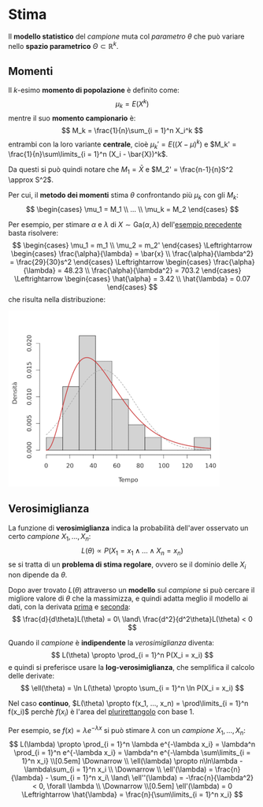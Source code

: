 # Stima

Il **modello statistico** del _campione_ muta col _parametro_ $\theta$ che può variare nello **spazio parametrico** $\Theta \subset \mathbb{R}^k$.

## Momenti

Il $k$-esimo **momento di popolazione** è definito come:
$$
\mu_k = E(X^k)
$$
mentre il suo **momento campionario** è:
$$
M_k = \frac{1}{n}\sum_{i = 1}^n X_i^k
$$
entrambi con la loro variante **centrale**, cioè $\mu_k' = E((X - \mu)^k)$ e $M_k' = \frac{1}{n}\sum\limits_{i = 1}^n (X_i - \bar{X})^k$.

Da questi si può quindi notare che $M_1 = \bar{X}$ e $M_2' = \frac{n-1}{n}S^2 \approx S^2$.

Per cui, il **metodo dei momenti** stima $\theta$ confrontando più $\mu_k$ con gli $M_k$:
$$
\begin{cases}
\mu_1 = M_1 \\
... \\
\mu_k = M_2
\end{cases}
$$

Per esempio, per stimare $\alpha$ e $\lambda$ di $X \sim \mathrm{Ga}(\alpha, \lambda)$ dell'[esempio precedente](../01/01/README.md) basta risolvere:
$$
\begin{cases}
\mu_1 = m_1 \\
\mu_2 = m_2'
\end{cases} \Leftrightarrow
\begin{cases}
\frac{\alpha}{\lambda} = \bar{x} \\
\frac{\alpha}{\lambda^2} = \frac{29}{30}s^2
\end{cases} \Leftrightarrow
\begin{cases}
\frac{\alpha}{\lambda} = 48.23 \\
\frac{\alpha}{\lambda^2} = 703.2
\end{cases} \Leftrightarrow
\begin{cases}
\hat{\alpha} = 3.42 \\
\hat{\lambda} = 0.07
\end{cases}
$$
che risulta nella distribuzione:

![Distribuzione Gamma sui dati dell'esempio](assets/01.png)

## Verosimiglianza

La funzione di **verosimiglianza** indica la probabilità dell'aver osservato un certo _campione_ $X_1, ..., X_n$:
$$
L(\theta) \propto P(X_1 = x_1 \land ... \land X_n = x_n)
$$
se si tratta di un **problema di stima regolare**, ovvero se il dominio delle $X_i$ non dipende da $\theta$.

Dopo aver trovato $L(\theta)$ attraverso un **modello** sul _campione_ si può cercare il migliore valore di $\theta$ che la massimizza, e quindi adatta meglio il modello ai dati, con la derivata [prima](../../ct0432/05/04/README.md#studio-del-segno-della-derivata) e [seconda](../../ct0432/05/07/README.md#convessità-e-concavità-locale-e-punti-di-flesso):
$$
\frac{d}{d\theta}L(\theta) = 0\ \land\ \frac{d^2}{d^2\theta}L(\theta) < 0
$$

Quando il _campione_ è **indipendente** la _verosimiglianza_ diventa:
$$
L(\theta) \propto \prod_{i = 1}^n P(X_i = x_i)
$$
e quindi si preferisce usare la **log-verosimiglianza**, che semplifica il calcolo delle derivate:
$$
\ell(\theta) = \ln L(\theta) \propto \sum_{i = 1}^n \ln P(X_i = x_i)
$$

Nel caso **continuo**, $L(\theta) \propto f(x_1, ..., x_n) = \prod\limits_{i = 1}^n f(x_i)$ perchè $f(x_i)$ è l'area del [plurirettangolo](../../ct0432/10/03/README.md#integrali-definiti) con base $1$.

Per esempio, se $f(x) = \lambda e^{-\lambda x}$ si può stimare $\lambda$ con un _campione_ $X_1, ..., X_n$:
$$
L(\lambda) \propto \prod_{i = 1}^n \lambda e^{-\lambda x_i} = \lambda^n \prod_{i = 1}^n e^{-\lambda x_i} = \lambda^n e^{-\lambda \sum\limits_{i = 1}^n x_i} \\[0.5em]
\Downarrow \\
\ell(\lambda) \propto n\ln\lambda - \lambda\sum_{i = 1}^n x_i \\
\Downarrow \\
\ell'(\lambda) = \frac{n}{\lambda} - \sum_{i = 1}^n x_i\ \land\ \ell''(\lambda) = -\frac{n}{\lambda^2} < 0, \forall \lambda \\
\Downarrow \\[0.5em]
\ell'(\lambda) = 0 \Leftrightarrow \hat{\lambda} = \frac{n}{\sum\limits_{i = 1}^n x_i}
$$

